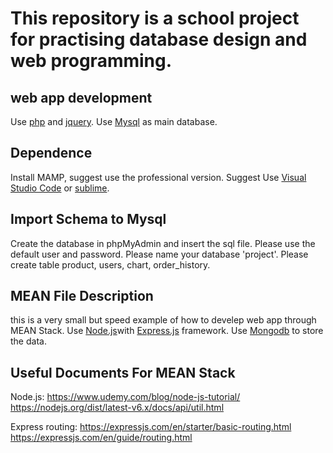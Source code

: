

##
This repository is a school project for practising database design and web programming. 
=======

## web app development
Use [php](https://www.php.net/docs.php) and [jquery](https://api.jquery.com/).
Use [Mysql](https://www.mysql.com/) as main database.

## Dependence

Install MAMP, suggest use the professional version.
Suggest Use [Visual Studio Code](http://code.visualstudio.com/) or [sublime](https://www.sublimetext.com/).

## Import Schema to Mysql

Create the database in phpMyAdmin and insert the sql file.
Please use the default user and password.
Please name your database 'project'.
Please create table product, users, chart, order_history.

## MEAN File Description
this is a very small but speed example of how to develep web app through MEAN Stack.
Use [Node.js](https://nodejs.org/en/)with [Express.js](https://expressjs.com/) framework.
Use [Mongodb](https://www.mongodb.com/) to store the data.

## Useful Documents For MEAN Stack
Node.js: 
https://www.udemy.com/blog/node-js-tutorial/
https://nodejs.org/dist/latest-v6.x/docs/api/util.html

Express routing: 
https://expressjs.com/en/starter/basic-routing.html
https://expressjs.com/en/guide/routing.html 

